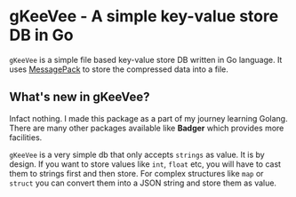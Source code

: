 # gKeeVee - A simple key-value store DB in Go
`gKeeVee` is a simple file based key-value store DB written in Go language. It uses [MessagePack](https://msgpack.org/index.html) to store the compressed data into a file.

## What's new in gKeeVee?

Infact nothing. I made this package as a part of my journey learning Golang. There are many other packages available like **Badger** which provides more facilities. 

`gKeeVee` is a very simple db that only accepts `strings` as value. It is by design. If you want to store values like `int`, `float` etc, you will have to cast them to strings first and then store. For complex structures like `map` or `struct` you can convert them into a JSON string and store them as value.